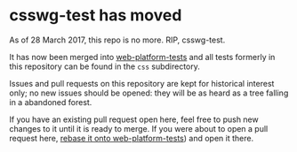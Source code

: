 csswg-test has moved
====================

As of 28 March 2017, this repo is no more. RIP, csswg-test.

It has now been merged into [web-platform-tests][] and all tests formerly in
this repository can be found in the `css` subdirectory.

Issues and pull requests on this repository are kept for historical interest
only; no new issues should be opened: they will be as heard as a tree falling
in a abandoned forest.

If you have an existing pull request open here, feel free to push new changes
to it until it is ready to merge. If you were about to open a pull request
here, [rebase it onto web-platform-tests][moving-old-branches]) and open it
there.


[web-platform-tests]: https://github.com/w3c/web-platform-tests
[moving-old-branches]: https://github.com/w3c/web-platform-tests/blob/master/css/README.md#importing-old-branches
